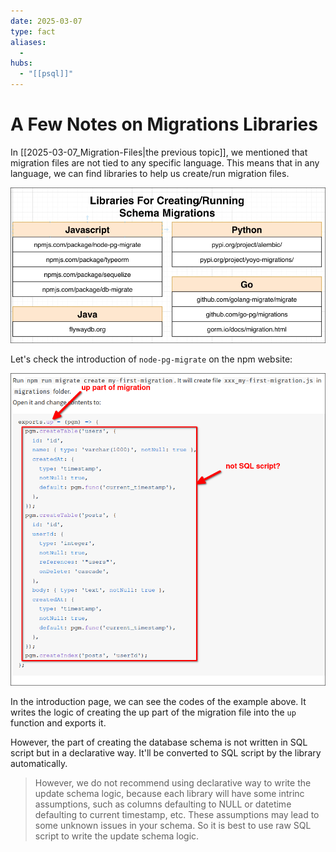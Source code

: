 ```yaml
---
date: 2025-03-07
type: fact
aliases:
  -
hubs:
  - "[[psql]]"
---
```


# A Few Notes on Migrations Libraries

In [[2025-03-07_Migration-Files|the previous topic]], we mentioned that migration files are not tied to any specific language. This means that in any language, we can find libraries to help us create/run migration files.

![libraries-migration-diff-lang.png](../assets/imgs/libraries-migration-diff-lang.png)


Let's check the introduction of `node-pg-migrate` on the npm website:

![up-migrate-node-pg-doc.png](../assets/imgs/up-migrate-node-pg-doc.png)

In the introduction page, we can see the codes of the example above. It writes the logic of creating the up part of the migration file into the `up` function and exports it.

However, the part of creating the database schema is not written in SQL script but in a declarative way. It'll be converted to SQL script by the library automatically.

> However, we do not recommend using declarative way to write the update schema logic, because each library will have some intrinc assumptions, such as columns defaulting to NULL or datetime defaulting to current timestamp, etc. These assumptions may lead to some unknown issues in your schema. So it is best to use raw SQL script to write the update schema logic.




